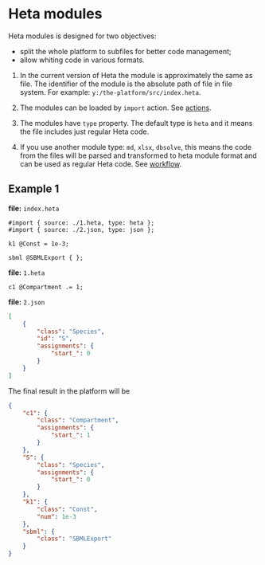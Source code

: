 # Heta modules

Heta modules is designed for two objectives:
- split the whole platform to subfiles for better code management;
- allow whiting code in various formats.

1. In the current version of Heta the module is approximately the same as file. The identifier of the module is the absolute path of file in file system. For example:  `y:/the-platform/src/index.heta`.

1. The modules can be loaded by `import` action. See [actions](./actions#import).

1. The modules have `type` property. The default type is `heta` and it means the file includes just regular Heta code.

1. If you use another module type: `md`, `xlsx`, `dbsolve`, this means the code from the files will be parsed and transformed to heta module format and can be used as regular Heta code. See [workflow](./workflow).

## Example 1
**file:** `index.heta`
```heta
#import { source: ./1.heta, type: heta };
#import { source: ./2.json, type: json };

k1 @Const = 1e-3;

sbml @SBMLExport { };
```

**file:** `1.heta`
```heta
c1 @Compartment .= 1;
```

**file:** `2.json`
```json
[
    {
        "class": "Species",
        "id": "S",
        "assignments": {
            "start_": 0
        }
    }
]
```

The final result in the platform will be

```json
{
    "c1": {
        "class": "Compartment",
        "assignments": {
            "start_": 1
        }
    },
    "S": {
        "class": "Species",
        "assignments": {
            "start_": 0
        }
    },
    "k1": {
        "class": "Const",
        "num": 1e-3
    },
    "sbml": {
        "class": "SBMLExport"
    }
}
```
